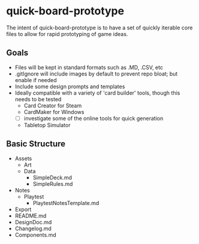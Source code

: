 # quick-board-prototype

The intent of quick-board-prototype is to have a set of quickly iterable core files to allow for rapid prototyping of game ideas. 

## Goals
- Files will be kept in standard formats such as .MD, .CSV, etc
- .gitIgnore will include images by default to prevent repo bloat; but enable if needed
- Include some design prompts and templates
- Ideally compatible with a variety of 'card builder' tools, though this needs to be tested
  - Card Creator for Steam
  - CardMaker for Windows
  - [ ] investigate some of the online tools for quick generation
  - Tabletop Simulator
  

## Basic Structure
- Assets
  - Art
  - Data
    - SimpleDeck.md
    - SimpleRules.md
- Notes
  - Playtest
    - PlaytestNotesTemplate.md
- Export
- README.md
- DesignDoc.md
- Changelog.md
- Components.md
